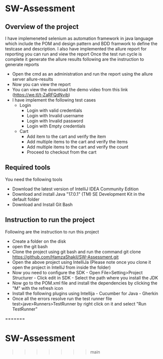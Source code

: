 # SW-Assessment
## Overview of the project
I have implemeneted selenium as automation framework in java language which include the POM and design pattern and BDD framwork to define the testcase and description. I also have implemented the allure report for reporting you can run and view the report Once the test run cycle is complete it generate the allure results following are the instruction to generate reports
  - Open the cmd as an administration and run the report using the allure server allure-results
  - Now you can view the report
  - You can view the download the demo video from this link (https://we.tl/t-ZaRFQdNvib)
- I have implement the following test cases
  - Login 
    - Login with valid credentials
    - Login with Invalid username
    - Login with Invalid password
    - Login with Empty credentials
  - Cart
    - Add item to the cart and verify the item
    - Add multiple items to the cart and verify the items
    - Add multiple items to the cart and verify the count
    - Proceed to checkout from the cart
## Required tools 
You need the following tools 
 - Download the latest version of IntelliJ IDEA Community Edition
 - Download and install Java "17.0.1" (TM) SE Development Kit in the default folder
 - Download and Install Git Bash
## Instruction to run the project
Following are the instruction to run this project
  - Create a folder on the disk
  - open the git bash
  - Clone the project using git bash and run the command git clone https://github.com/HamzaShakil/SW-Assessment.git
  - Open the above project using IntelliJa (Please note once you clone it open the project in IntelliJ from inside the folder)
  -  Now you need to configure the SDK
    - Open File>Setting>Project Structurer
    - Click edit in SDK
    - Select the path where you install the JDK
  - Now go to the POM.xml file and install the dependencies by clicking the "M" with the refresh icon
  -  Install the following plugins using Intellija
    - Cucumber for Java
    - Gherkin
 - Once all the errors resolve run the test runner file test>jave>Runners>TestRunner by right click on it and select "Run TestRunner"

      
      
    
=======
# SW-Assessment
>>>>>>> main
